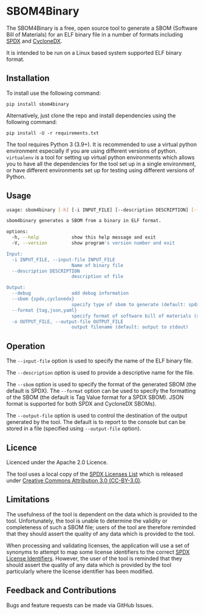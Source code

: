 # SBOM4Binary
The SBOM4Binary is a free, open source tool to generate a 
SBOM (Software Bill of Materials) for an ELF binary file in a number of formats including
[SPDX](https://www.spdx.org) and [CycloneDX](https://www.cyclonedx.org).

It is intended to be run on a Linux based system supported ELF binary format.

## Installation

To install use the following command:

`pip install sbom4binary`

Alternatively, just clone the repo and install dependencies using the following command:

`pip install -U -r requirements.txt`

The tool requires Python 3 (3.9+). It is recommended to use a virtual python environment especially
if you are using different versions of python. `virtualenv` is a tool for setting up virtual python environments which
allows you to have all the dependencies for the tool set up in a single environment, or have different environments set
up for testing using different versions of Python.

## Usage

```bash
usage: sbom4binary [-h] [-i INPUT_FILE] [--description DESCRIPTION] [--debug] [--sbom {spdx,cyclonedx}] [--format {tag,json,yaml}] [-o OUTPUT_FILE] [-V]

sbom4binary generates a SBOM from a binary in ELF format.

options:
  -h, --help            show this help message and exit
  -V, --version         show program's version number and exit

Input:
  -i INPUT_FILE, --input-file INPUT_FILE
                        Name of binary file
  --description DESCRIPTION
                        description of file

Output:
  --debug               add debug information
  --sbom {spdx,cyclonedx}
                        specify type of sbom to generate (default: spdx)
  --format {tag,json,yaml}
                        specify format of software bill of materials (sbom) (default: tag)
  -o OUTPUT_FILE, --output-file OUTPUT_FILE
                        output filename (default: output to stdout)

```
						
## Operation

The `--input-file` option is used to specify the name of the ELF binary file.

The `--description` option is used to provide a descriptive name for the file.

The `--sbom` option is used to specify the format of the generated SBOM (the default is SPDX). The `--format` option
can be used to specify the formatting of the SBOM (the default is Tag Value format for a SPDX SBOM). JSON format is supported for both
SPDX and CycloneDX SBOMs).

The `--output-file` option is used to control the destination of the output generated by the tool. The
default is to report to the console but can be stored in a file (specified using `--output-file` option).

## Licence

Licenced under the Apache 2.0 Licence.

The tool uses a local copy of the [SPDX Licenses List](https://github.com/spdx/license-list-data) which is released under
[Creative Commons Attribution 3.0 (CC-BY-3.0)](http://creativecommons.org/licenses/by/3.0/).

## Limitations

The usefulness of the tool is dependent on the data which is provided to the tool. Unfortunately, the tool is unable to determine the validity or completeness of such a SBOM file; users of the tool
are therefore reminded that they should assert the quality of any data which is provided to the tool.

When processing and validating licenses, the application will use a set of synonyms to attempt to map some license identifiers to the correct [SPDX License Identifiers](https://spdx.org/licenses/). However, the
user of the tool is reminded that they should assert the quality of any data which is provided by the tool particularly where the license identifier has been modified.

## Feedback and Contributions

Bugs and feature requests can be made via GitHub Issues.


